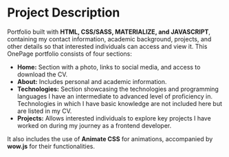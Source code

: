 # Project Description

Portfolio built with **HTML, CSS/SASS, MATERIALIZE, and JAVASCRIPT**, containing my contact information, academic background, projects, and other details so that interested individuals can access and view it. This OnePage portfolio consists of four sections:

- **Home:** Section with a photo, links to social media, and access to download the CV.  
- **About:** Includes personal and academic information.  
- **Technologies:** Section showcasing the technologies and programming languages I have an intermediate to advanced level of proficiency in. Technologies in which I have basic knowledge are not included here but are listed in my CV.  
- **Projects:** Allows interested individuals to explore key projects I have worked on during my journey as a frontend developer.  

It also includes the use of **Animate CSS** for animations, accompanied by **wow.js** for their functionalities.
